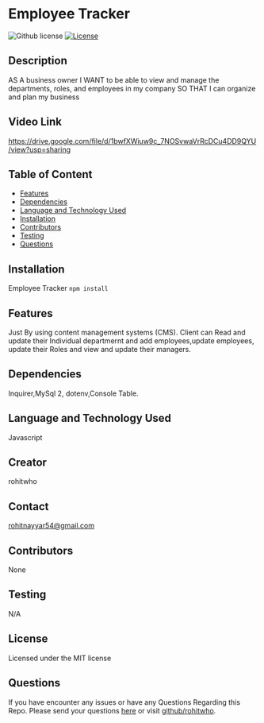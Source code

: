 # Employee Tracker
![Github license](https://img.shields.io/badge/license-MIT-red.svg)
[![License](https://img.shields.io/badge/License-MIT-blue.svg)](https://opensource.org/licenses/MIT)



## Description
AS A business owner
I WANT to be able to view and manage the departments, roles, and employees in my company
SO THAT I can organize and plan my business


## Video Link
https://drive.google.com/file/d/1bwfXWiuw9c_7NOSvwaVrRcDCu4DD9QYU/view?usp=sharing


## Table of Content
* [Features](#features)
* [Dependencies](#dependencies)
* [Language and Technology Used](#language-and-technology-used)
* [Installation](#installation)
* [Contributors](#contributors)
* [Testing](#testing)
* [Questions](#questions)


## Installation
Employee Tracker `npm install`

## Features
Just By using content management systems (CMS). Client can Read and update their Individual departmernt and add employees,update employees, update their Roles and view and update their managers.


##  Dependencies
Inquirer,MySql 2, dotenv,Console Table.

## Language and Technology Used
Javascript

## Creator
rohitwho

## Contact
rohitnayyar54@gmail.com


## Contributors
None

## Testing
N/A

## License
Licensed under the MIT license


## Questions
If you have encounter any issues or have any Questions  Regarding this Repo. Please send your questions [here](mailto:rohitnayyar54@gmail.com?subject=[GitHub]%20Dev%20Connect) or visit [github/rohitwho](https://github.com/rohitwho).
